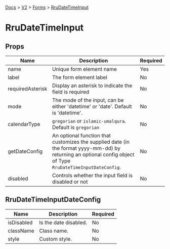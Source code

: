 [Docs](/) > [V2](/docs/v2/get-started) > [Forms](/docs/v2/components/RruForm) > [RruDateTimeInput](/docs/v2/components/RruDateTimeInput)

# RruDateTimeInput

## Props

| Name             | Description                                                                                                                                                    | Required |
| ---------------- | -------------------------------------------------------------------------------------------------------------------------------------------------------------- | -------- |
| name             | Unique form element name                                                                                                                                       | Yes      |
| label            | The form element label                                                                                                                                         | No       |
| requiredAsterisk | Display an asterisk to indicate the field is required                                                                                                          | No       |
| mode             | The mode of the input, can be either 'datetime' or 'date'. Default is 'datetime'.                                                                              | No       |
| calendarType     | `gregorian` or `islamic-umalqura`. Default is `gregorian`                                                                                                      | No       |
| getDateConfig    | An optional function that customizes the supplied date (in the format yyyy-mm-dd) by returning an optional config object of Type `RruDateTimeInputDateConfig`. | No       |
| disabled         | Controls whether the input field is disabled or not                                                                                                            | No       |

## RruDateTimeInputDateConfig

| Name       | Description           | Required |
| ---------- | --------------------- | -------- |
| isDisabled | Is the date disabled. | No       |
| className  | Class name.           | No       |
| style      | Custom style.         | No       |
